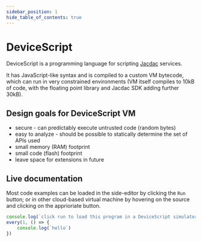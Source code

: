 ```yaml
---
sidebar_position: 1
hide_table_of_contents: true
---
```


# DeviceScript

DeviceScript is a programming language for scripting [Jacdac](https://aka.ms/jacdac) services.

It has JavaScript-like syntax and is compiled to a custom VM bytecode, which can run in very constrained
environments (VM itself compiles to 10kB of code, with the floating point library and Jacdac SDK adding further 30kB).

## Design goals for DeviceScript VM

* secure - can predictably execute untrusted code (random bytes)
* easy to analyze - should be possible to statically determine the set of APIs used
* small memory (RAM) footprint
* small code (flash) footprint
* leave space for extensions in future

## Live documentation

Most code examples can be loaded in the side-editor by clicking the `Run` button; or in other cloud-based virtual machine by hovering on the source and clicking on the apprioriate button.

```ts
console.log(`click run to load this program in a DeviceScript simulator`)
every(1, () => {
    console.log(`hello`)
})
```
